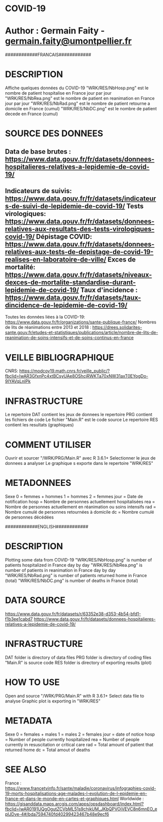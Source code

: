 # COVID-19
# Author : Germain Faity - germain.faity@umontpellier.fr

############FRANCAIS############

# DESCRIPTION
Affiche quelques données du COVID-19
"WRK/RES/NbHosp.png" est le nombre de patient hospitalise en France jour par jour
"WRK/RES/NbRea.png" est le nombre de patient en reanimation en France jour par jour
"WRK/RES/NbRad.png" est le nombre de patient retourne a domicile en France (cumul)
"WRK/RES/NbDC.png" est le nombre de patient decede en France (cumul)

# SOURCE DES DONNEES
Data de base brutes : https://www.data.gouv.fr/fr/datasets/donnees-hospitalieres-relatives-a-lepidemie-de-covid-19/
---
Indicateurs de suivis: https://www.data.gouv.fr/fr/datasets/indicateurs-de-suivi-de-lepidemie-de-covid-19/
Tests virologiques: https://www.data.gouv.fr/fr/datasets/donnees-relatives-aux-resultats-des-tests-virologiques-covid-19/
Dépistage COVID: https://www.data.gouv.fr/fr/datasets/donnees-relatives-aux-tests-de-depistage-de-covid-19-realises-en-laboratoire-de-ville/
Exces de mortalité: https://www.data.gouv.fr/fr/datasets/niveaux-dexces-de-mortalite-standardise-durant-lepidemie-de-covid-19/
Taux d'incidence : https://www.data.gouv.fr/fr/datasets/taux-dincidence-de-lepidemie-de-covid-19/
---
Toutes les données liées à la COVID-19: https://www.data.gouv.fr/fr/organizations/sante-publique-france/
Nombres de lits de réanimations entre 2013 et 2018 : https://drees.solidarites-sante.gouv.fr/etudes-et-statistiques/publications/article/nombre-de-lits-de-reanimation-de-soins-intensifs-et-de-soins-continus-en-france

# VEILLE BIBLIOGRAPHIQUE
CNRS: https://modcov19.math.cnrs.fr/veille_public/?fbclid=IwAR3GfxnPc4xtBCsyUAe8OShcjRWKTa70xNW31axT0EYogDo-9IYAVqLnIPk

# INFRASTRUCTURE
Le repertoire DAT contient les jeux de donnees
le repertoire PRG contient les fichiers de code
Le fichier "Main.R" est le code source
Le repertoire RES contient les resultats (graphiques)

# COMMENT UTILISER
Ouvrir et sourcer "/WRK/PRG/Main.R" avec R 3.6.1+
Selectionner le jeux de donnees a analyser
Le graphique s exporte dans le repertoire "WRK/RES"

# METADONNEES
Sexe
	0 = femmes + hommes
	1 = hommes
	2 = femmes
jour = Date de notification
hosp = Nombre de personnes actuellement hospitalisées
rea = Nombre de personnes actuellement en réanimation ou soins intensifs
rad = Nombre cumulé de personnes retournées à domicile
dc = Nombre cumulé de personnes décédées


############ENGLISH############

# DESCRIPTION
Plotting some data from COVID-19
"WRK/RES/NbHosp.png" is number of patients hospitalized in France day by day
"WRK/RES/NbRea.png" is number of patients in reanimation in France day by day
"WRK/RES/NbRad.png" is number of patients returned home in France (total)
"WRK/RES/NbDC.png" is number of deaths in France (total)

# DATA SOURCE
https://www.data.gouv.fr/fr/datasets/r/63352e38-d353-4b54-bfd1-f1b3ee1cabd7
https://www.data.gouv.fr/fr/datasets/donnees-hospitalieres-relatives-a-lepidemie-de-covid-19/

# INFRASTRUCTURE
DAT folder is directory of data files
PRG folder is directory of coding files
"Main.R" is source code
RES folder is directory of exporting results (plot)

# HOW TO USE
Open and source "/WRK/PRG/Main.R" with R 3.6.1+
Select data file to analyse
Graphic plot is exporting in "WRK/RES"

# METADATA
Sexe
	0 = females + males
	1 = males
	2 = females
jour = date of notice
hosp = Number of people currently hospitalized
rea = Number of people currently in resuscitation or critical care
rad = Total amount of patient that returned home
dc = Total amout of deaths

# SEE ALSO
France : https://www.francetvinfo.fr/sante/maladie/coronavirus/infographies-covid-19-morts-hospitalisations-age-malades-l-evolution-de-l-epidemie-en-france-et-dans-le-monde-en-cartes-et-graphiques.html
Worldwide : https://gisanddata.maps.arcgis.com/apps/opsdashboard/index.html?fbclid=IwAR0191UQgOgutZCVbML51s9chjkUM_JKbQPVOjVEVC8n6mnEO_epIJDve-4#/bda7594740fd40299423467b48e9ecf6